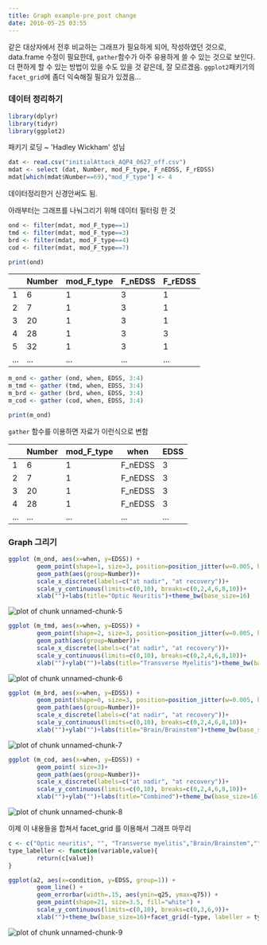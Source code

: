 ```yaml
---
title: Graph example-pre_post change
date: 2016-05-25 03:55 
---
```


같은 대상자에서 전후 비교하는 그래프가 필요하게 되어, 작성하였던 것으로, 
data.frame 수정이 필요한데, `gather`함수가 아주 유용하게 쓸 수 있는 것으로 보인다. 
더 편하게 할 수 있는 방법이 있을 수도 있을 것 같은데, 잘 모르겠음. 
`ggplot2`패키기의 `facet_grid`에 좀더 익숙해질 필요가 있겠음...


### **데이터 정리하기**

```r
library(dplyr)
library(tidyr)
library(ggplot2)
```
패키기 로딩 ~  'Hadley Wickham' 성님 

```r
dat <- read.csv("initialAttack_AQP4_0627_off.csv")
mdat <- select (dat, Number, mod_F_type, F_nEDSS, F_rEDSS)
mdat[which(mdat$Number==69),"mod_F_type"] <- 4
```
데이터정리한거 신경안써도 됨.  

아래부터는 그래프를 나눠그리기 위해 데이터 필터링 한 것

```r
ond <- filter(mdat, mod_F_type==1)
tmd <- filter(mdat, mod_F_type==3)
brd <- filter(mdat, mod_F_type==4)
cod <- filter(mdat, mod_F_type==7)
```

```r
print(ond)
```

|   |Number|mod_F_type|F_nEDSS|F_rEDSS|
|---|------|----------|-------|-------|
|1  |     6|         1|      3|      1|
|2  |     7|         1|      3|      1|
|3  |    20|         1|      3|      1|
|4  |    28|         1|      3|      3|
|5  |    32|         1|      3|      1|
|...|...   |...       |...    |...    |



```r
m_ond <- gather (ond, when, EDSS, 3:4)
m_tmd <- gather (tmd, when, EDSS, 3:4)
m_brd <- gather (brd, when, EDSS, 3:4)
m_cod <- gather (cod, when, EDSS, 3:4)
```

```r
print(m_ond)
```
`gather` 함수를 이용하면 자료가 이런식으로 변함


|   |Number|mod_F_type|when   |EDSS|   
|---|------|----------|-------|----|   
|1  |     6|         1|F_nEDSS|   3|
|2  |     7|         1|F_nEDSS|   3|
|3  |    20|         1|F_nEDSS|   3|
|4  |    28|         1|F_nEDSS|   3|
|...|...   |...       |...    |... |
   
   


### **Graph 그리기** 

```r
ggplot (m_ond, aes(x=when, y=EDSS)) +
        geom_point(shape=1, size=3, position=position_jitter(w=0.005, h=0))+
        geom_path(aes(group=Number))+
        scale_x_discrete(labels=c("at nadir", "at recovery"))+
        scale_y_continuous(limits=c(0,10), breaks=c(0,2,4,6,8,10))+
        xlab("")+labs(title="Optic Neuritis")+theme_bw(base_size=16)
```

![plot of chunk unnamed-chunk-5](assets/unnamed-chunk-5-1.png)

```r
ggplot (m_tmd, aes(x=when, y=EDSS)) +
        geom_point(shape=2, size=3, position=position_jitter(w=0.005, h=0))+
        geom_path(aes(group=Number))+
        scale_x_discrete(labels=c("at nadir", "at recovery"))+
        scale_y_continuous(limits=c(0,10), breaks=c(0,2,4,6,8,10))+
        xlab("")+ylab("")+labs(title="Transverse Myelitis")+theme_bw(base_size=16)
```

![plot of chunk unnamed-chunk-6](assets/unnamed-chunk-6-1.png)

```r
ggplot (m_brd, aes(x=when, y=EDSS)) +
        geom_point(shape=0, size=3, position=position_jitter(w=0.005, h=0))+
        geom_path(aes(group=Number))+
        scale_x_discrete(labels=c("at nadir", "at recovery"))+
        scale_y_continuous(limits=c(0,10), breaks=c(0,2,4,6,8,10))+
        xlab("")+ylab("")+labs(title="Brain/Brainstem")+theme_bw(base_size=16)
```

![plot of chunk unnamed-chunk-7](assets/unnamed-chunk-7-1.png)

```r
ggplot (m_cod, aes(x=when, y=EDSS)) +
        geom_point( size=3)+
        geom_path(aes(group=Number))+
        scale_x_discrete(labels=c("at nadir", "at recovery"))+
        scale_y_continuous(limits=c(0,10), breaks=c(0,2,4,6,8,10))+
        xlab("")+ylab("")+labs(title="Combined")+theme_bw(base_size=16)
```

![plot of chunk unnamed-chunk-8](assets/unnamed-chunk-8-1.png)


이제 이 내용들을 합쳐서 facet_grid 를 이용해서 그래프 마무리

```r
c <- c("Optic neuritis", "", "Transverse myelitis","Brain/Brainstem","","","Combined")
type_labeller <- function(variable,value){
        return(c[value])
}

ggplot(a2, aes(x=condition, y=EDSS, group=1)) +
        geom_line() +
        geom_errorbar(width=.15, aes(ymin=q25, ymax=q75)) +
        geom_point(shape=21, size=3.5, fill="white") +
        scale_y_continuous(limits=c(0,10), breaks=c(0,3,6,9))+
        xlab("")+theme_bw(base_size=16)+facet_grid(~type, labeller = type_labeller)+theme(strip.text.x = element_text(size=16))
```

![plot of chunk unnamed-chunk-9](assets/fig1_md.png)
